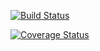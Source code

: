 [![Build Status](https://travis-ci.org/mdegenero/c4cs-w18-rpn.png?branch=master)](https://travis-ci.org/mdegenero/c4cs-w18-rpn)

[![Coverage Status](https://coveralls.io/repos/github/mdegenero/c4cs-w18-rpn/badge.svg?branch=master)](https://coveralls.io/github/mdegenero/c4cs-w18-rpn?branch=master)
